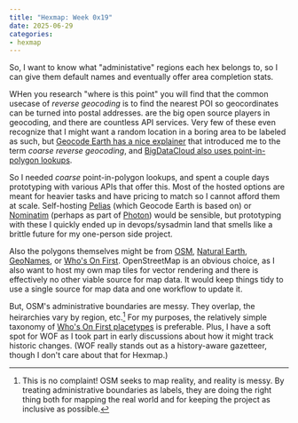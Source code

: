 ```yaml
---
title: "Hexmap: Week 0x19"
date: 2025-06-29
categories:
- hexmap
---
```


So, I want to know what "administative" regions each hex belongs to, so I can give them default names and eventually offer area completion stats.

WHen you research "where is this point" you will find that the common usecase of _reverse geocoding_ is to find the nearest POI so geocordinates can be turned into postal addresses.   are the big open source players in geocoding, and there are countless API services. Very few of these even recognize that I might want a random location in a boring area to be labeled as such, but [Geocode Earth has a nice explainer](https://geocode.earth/docs/reverse/reverse/) that introduced me to the term _coarse reverse geocoding_, and [BigDataCloud also uses point-in-polygon lookups](https://www.bigdatacloud.com/reverse-geocoding/reverse-geocode-to-city-api).

So I needed _coarse_ point-in-polygon lookups, and spent a couple days prototyping with various APIs that offer this. Most of the hosted options are meant for heavier tasks and have pricing to match so I cannot afford them at scale. Self-hosting [Pelias](https://pelias.io/) (which Geocode Earth is based on) or [Nominatim](https://nominatim.org/) (perhaps as part of [Photon](https://photon.komoot.io/)) would be sensible, but prototyping with these I quickly ended up in devops/sysadmin land that smells like a brittle future for my one-person side project.

Also the polygons themselves might be from [OSM](https://www.openstreetmap.org/about), [Natural Earth](https://www.naturalearthdata.com/), [GeoNames](https://www.geonames.org/), or [Who's On First](https://www.whosonfirst.org). OpenStreetMap is an obvious choice, as I also want to host my own map tiles for vector rendering and there is effectively no other viable source for map data. It would keep things tidy to use a single source for map data and one workflow to update it.

But, OSM's administrative boundaries are messy. They overlap, the heirarchies vary by region, etc.[^osm] For my purposes, the relatively simple taxonomy of [Who's On First placetypes](https://github.com/whosonfirst/whosonfirst-placetypes) is preferable. Plus, I have a soft spot for WOF as I took part in early discussions about how it might track historic changes. (WOF really stands out as a history-aware gazetteer, though I don't care about that for Hexmap.)

[^osm]: This is no complaint! OSM seeks to map reality, and reality is messy. By treating administrative boundaries as labels, they are doing the right thing both for mapping the real world and for keeping the project as inclusive as possible.
